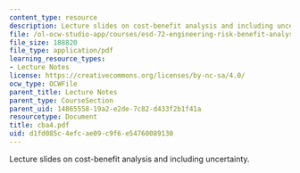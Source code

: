 ```yaml
---
content_type: resource
description: Lecture slides on cost-benefit analysis and including uncertainty.
file: /ol-ocw-studio-app/courses/esd-72-engineering-risk-benefit-analysis-spring-2007/d1fd085c4efcae09c9f6e54760089130_cba4.pdf
file_size: 188820
file_type: application/pdf
learning_resource_types:
- Lecture Notes
license: https://creativecommons.org/licenses/by-nc-sa/4.0/
ocw_type: OCWFile
parent_title: Lecture Notes
parent_type: CourseSection
parent_uid: 14865558-19a2-e2de-7c82-d433f2b1f41a
resourcetype: Document
title: cba4.pdf
uid: d1fd085c-4efc-ae09-c9f6-e54760089130
---
```

Lecture slides on cost-benefit analysis and including uncertainty.